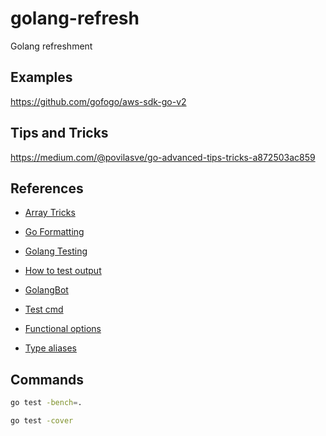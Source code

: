 # golang-refresh
Golang refreshment


## Examples
https://github.com/gofogo/aws-sdk-go-v2

## Tips and Tricks

https://medium.com/@povilasve/go-advanced-tips-tricks-a872503ac859

## References

- [Array Tricks](https://github.com/golang/go/wiki/SliceTricks)
- [Go Formatting](https://pkg.go.dev/fmt#hdr-Printing)
- [Golang Testing](https://blog.jetbrains.com/go/2022/11/22/comprehensive-guide-to-testing-in-go/)
- [How to test output](https://dev.to/lucassha/unit-testing-stdout-in-go-1jd)
- [GolangBot](https://golangbot.com/)

- [Test cmd](https://gianarb.it/blog/golang-mockmania-cli-command-with-cobra)
- [Functional options](https://golang.cafe/blog/golang-functional-options-pattern.html)
- [Type aliases](https://www.bytesizego.com/blog/golang-type-alias)

## Commands

```sh
go test -bench=.

go test -cover
```

